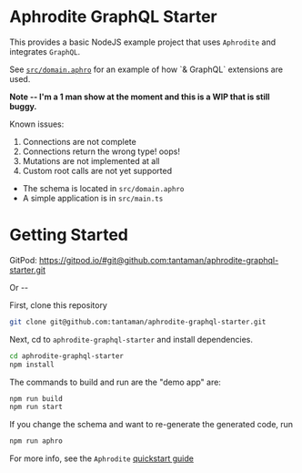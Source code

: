 # Aphrodite GraphQL Starter

This provides a basic NodeJS example project that uses `Aphrodite` and integrates `GraphQL`.

See [`src/domain.aphro`]([https://github.com/tantaman/aphrodite-graphql-starter/blob/main/src/domain.aphro](https://github.com/tantaman/aphrodite-graphql-starter/blob/main/src/domain.aphro#L13-L20)) for an example of how `& GraphQL` extensions are used.

**Note -- I'm a 1 man show at the moment and this is a WIP that is still buggy.**

Known issues:
1. Connections are not complete
2. Connections return the wrong type! oops!
3. Mutations are not implemented at all
4. Custom root calls are not yet supported

- The schema is located in `src/domain.aphro`
- A simple application is in `src/main.ts`

# Getting Started

GitPod: https://gitpod.io/#git@github.com:tantaman/aphrodite-graphql-starter.git

Or --

First, clone this repository

```bash
git clone git@github.com:tantaman/aphrodite-graphql-starter.git
```

Next, cd to `aphrodite-graphql-starter` and install dependencies.

```bash
cd aphrodite-graphql-starter
npm install
```

The commands to build and run are the "demo app" are:

```bash
npm run build
npm run start
```

If you change the schema and want to re-generate the generated code, run

```bash
npm run aphro
```

For more info, see the `Aphrodite` [quickstart guide](https://aphrodite.sh/docs/quickstart)

